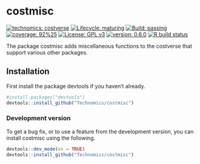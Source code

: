 
<!-- README.md is generated from README.Rmd. Please edit that file -->

# costmisc

<!-- badges: start -->

[![technomics:
costverse](https://img.shields.io/badge/technomics-costverse-EAC435.svg)](https://github.com/technomics)
[![Lifecycle:
maturing](https://img.shields.io/badge/lifecycle-maturing-blue.svg)](https://www.tidyverse.org/lifecycle/#maturing)
[![Build:
passing](https://img.shields.io/badge/build-passing-green.svg)](https://github.com/technomics/costmisc.git)
[![coverage: 92%25](https://img.shields.io/badge/coverage-92%25-green.svg)](https://cran.r-project.org/web/packages/covr/vignettes/how_it_works.html)
[![License: GPL
v3](https://img.shields.io/badge/License-GPLv3-blue.svg)](https://www.gnu.org/licenses/gpl-3.0)
[![version:
0.6.0](https://img.shields.io/badge/version-0.6.0-blue.svg)]() [![R
build
status](https://github.com/Technomics/costmisc/workflows/R-CMD-check/badge.svg)](https://github.com/Technomics/costmisc/actions)
<!-- badges: end -->

The package costmisc adds miscellaneous functions to the costverse that
support various other packages.

## Installation

First install the package devtools if you haven’t already.

``` r
#install.packages("devtools")
devtools::install_github("Technomics/costmisc")
```

### Development version

To get a bug fix, or to use a feature from the development version, you
can install costmisc using the following.

``` r
devtools::dev_mode(on = TRUE)
devtools::install_github("Technomics/costmisc")
```
